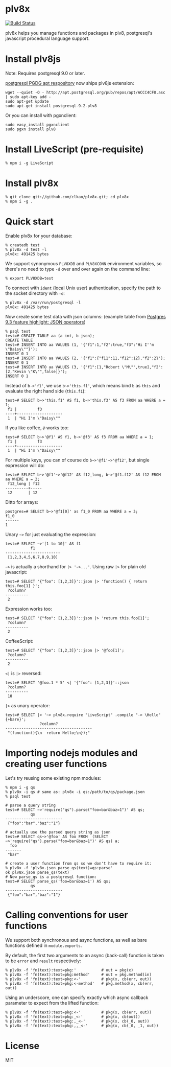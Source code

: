 plv8x
======

[![Build Status](https://travis-ci.org/clkao/plv8x.png?branch=master)](https://travis-ci.org/clkao/plv8x)

plv8x helps you manage functions and packages in plv8, postgresql's javascript
procedural language support.

# Install plv8js

Note: Requires postgresql 9.0 or later.

[postgresql PGDG apt respository](http://wiki.postgresql.org/wiki/Apt) now ships plv8js extension:

```
wget --quiet -O - http://apt.postgresql.org/pub/repos/apt/ACCC4CF8.asc | sudo apt-key add -
sudo apt-get update
sudo apt-get install postgresql-9.2-plv8
```

Or you can install with pgxnclient:


```
sudo easy_install pgxnclient
sudo pgxn install plv8
```

# Install LiveScript (pre-requisite)

    % npm i -g LiveScript

# Install plv8x

    % git clone git://github.com/clkao/plv8x.git; cd plv8x
    % npm i -g .

# Quick start

Enable plv8x for your database:

    % createdb test
    % plv8x -d test -l
    plv8x: 491425 bytes

We support synonymous `PLV8XDB` and `PLV8XCONN` environment variables,
so there's no need to type `-d` over and over again on the command line:

    % export PLV8XDB=test

To connect with `ident` (local Unix user) authentication, specify the path
to the socket directory with `-d`:

    % plv8x -d /var/run/postgresql -l
    plv8x: 491425 bytes

Now create some test data with json columns: (example table from [Postgres 9.3 feature highlight: JSON operators](http://michael.otacoo.com/postgresql-2/postgres-9-3-feature-highlight-json-operators/))

    % psql test
    test=# CREATE TABLE aa (a int, b json);
    CREATE TABLE
    test=# INSERT INTO aa VALUES (1, '{"f1":1,"f2":true,"f3":"Hi I''m \"Daisy\""}');
    INSERT 0 1
    test=# INSERT INTO aa VALUES (2, '{"f1":{"f11":11,"f12":12},"f2":2}');
    INSERT 0 1
    test=# INSERT INTO aa VALUES (3, '{"f1":[1,"Robert \"M\"",true],"f2":[2,"Kevin \"K\"",false]}');
    INSERT 0 1

Instead of `b->'f1'`, we use `b~>'this.f1'`, which means bind `b` as `this` and evaluate the right hand side (`this.f1`):

    test=# SELECT b~>'this.f1' AS f1, b~>'this.f3' AS f3 FROM aa WHERE a = 1;
     f1 |         f3
    ----+--------------------
     1  | "Hi I'm \"Daisy\""

If you like coffee, `@` works too:

    test=# SELECT b~>'@f1' AS f1, b~>'@f3' AS f3 FROM aa WHERE a = 1;
     f1 |         f3
    ----+--------------------
     1  | "Hi I'm \"Daisy\""

For multiple keys, you can of course do `b~>'@f1'~>'@f12'`, but single expression will do:

    test=# SELECT b~>'@f1'~>'@f12' AS f12_long, b~>'@f1.f12' AS f12 FROM aa WHERE a = 2;
     f12_long | f12
    ----------+-----
     12       | 12

Ditto for arrays:

    postgres=# SELECT b~>'@f1[0]' as f1_0 FROM aa WHERE a = 3;
    f1_0
    ------
    1

Unary `~>` for just evaluating the expression:

    test=# SELECT ~>'[1 to 10]' AS f1
               f1
    ------------------------
     [1,2,3,4,5,6,7,8,9,10]

`~>` is actually a shorthand for `|> '~>...'`.  Using raw `|>` for plain
old javascript:

    test=# SELECT '{"foo": [1,2,3]}'::json |> 'function() { return this.foo[1] }';
     ?column?
    ----------
     2

Expression works too:

    test=# SELECT '{"foo": [1,2,3]}'::json |> 'return this.foo[1]';
     ?column?
    ----------
     2

CoffeeScript:

    test=# SELECT '{"foo": [1,2,3]}'::json |> '@foo[1]';
     ?column?
    ----------
     2

```<|``` is ```|>``` reversed:

    test=# SELECT '@foo.1 * 5' <| '{"foo": [1,2,3]}'::json
     ?column?
    ----------
     10

```|>``` as unary operator:

    test=# SELECT |> '~> plv8x.require "LiveScript" .compile "-> \Hello" {+bare}';
                   ?column?
    --------------------------------------
     "(function(){\n  return Hello;\n});"

# Importing nodejs modules and creating user functions

Let's try reusing some existing npm modules:

    % npm i -g qs
    % plv8x -i qs # same as: plv8x -i qs:/path/to/qs/package.json
    % psql test

    # parse a query string
    test=# SELECT ~>'require("qs").parse("foo=bar&baz=1")' AS qs;
               qs
    -------------------------
     {"foo":"bar","baz":"1"}

    # actually use the parsed query string as json
    test=# SELECT qs~>'@foo' AS foo FROM  (SELECT ~>'require("qs").parse("foo=bar&baz=1")' AS qs) a;
      foo
    -------
     "bar"

    # create a user function from qs so we don't have to require it:
    % plv8x -f 'plv8x.json parse_qs(text)=qs:parse'
    ok plv8x.json parse_qs(text)
    # Now parse_qs is a postgresql function:
    test=# SELECT parse_qs('foo=bar&baz=1') AS qs;
               qs
    -------------------------
     {"foo":"bar","baz":"1"}

# Calling conventions for user functions

We support both synchronous and async functions, as well as bare functions defined in
`module.exports`.

By default, the first two arguments to an async (back-call) function is taken
to be `error` and `result` respectively:

    % plv8x -f 'fn(text):text=pkg:'           # out = pkg(x)
    % plv8x -f 'fn(text):text=pkg:method'     # out = pkg.method(in)
    % plv8x -f 'fn(text):text=pkg:<-'         # pkg(x, cb(err, out))
    % plv8x -f 'fn(text):text=pkg:<-method'   # pkg.method(x, cb(err, out))

Using an underscore, one can specify exactly which async callback parameter
to expect from the lifted function:

    % plv8x -f 'fn(text):text=pkg:<-'         # pkg(x, cb(err, out))
    % plv8x -f 'fn(text):text=pkg:_<-'        # pkg(x, cb(out))
    % plv8x -f 'fn(text):text=pkg:,_<-'       # pkg(x, cb(_0, out))
    % plv8x -f 'fn(text):text=pkg:,,_<-'      # pkg(x, cb(_0, _1, out))

# License

MIT

